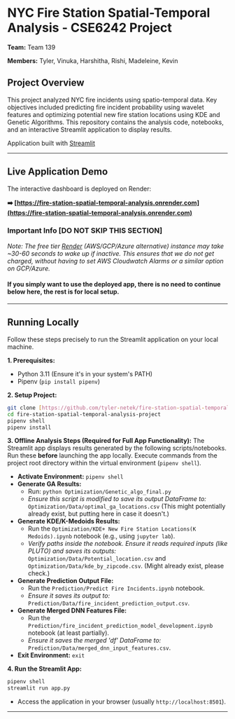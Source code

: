 # NYC Fire Station Spatial-Temporal Analysis - CSE6242 Project

**Team:** Team 139

**Members:** Tyler, Vinuka, Harshitha, Rishi, Madeleine, Kevin

## Project Overview

This project analyzed NYC fire incidents using spatio-temporal data. Key objectives included predicting fire incident probability using wavelet features and optimizing potential new fire station locations using KDE and Genetic Algorithms. This repository contains the analysis code, notebooks, and an interactive Streamlit application to display results.

Application built with [Streamlit](https://docs.streamlit.io)

---

## Live Application Demo

The interactive dashboard is deployed on Render:

**➡️ [https://fire-station-spatial-temporal-analysis.onrender.com](https://fire-station-spatial-temporal-analysis.onrender.com)**

### Important Info [DO NOT SKIP THIS SECTION]

*Note: The free tier [Render](https://render.com) (AWS/GCP/Azure alternative) instance may take ~30-60 seconds to wake up if inactive. This ensures that we do not get charged, without having to set AWS Cloudwatch Alarms or a similar option on GCP/Azure.*

#### **If you simply want to use the deployed app, there is no need to continue below here, the rest is for local setup.**

---

## Running Locally

Follow these steps precisely to run the Streamlit application on your local machine.

**1. Prerequisites:**
   * Python 3.11 (Ensure it's in your system's PATH)
   * Pipenv (`pip install pipenv`)

**2. Setup Project:**
   ```bash
   git clone [https://github.com/tyler-netek/fire-station-spatial-temporal-analysis-project.git](https://github.com/tyler-netek/fire-station-spatial-temporal-analysis-project.git)
   cd fire-station-spatial-temporal-analysis-project
   pipenv shell
   pipenv install
   ```

**3. Offline Analysis Steps (Required for Full App Functionality):**
   The Streamlit app displays results generated by the following scripts/notebooks. Run these **before** launching the app locally. Execute commands from the project root directory within the virtual environment (`pipenv shell`).
   * **Activate Environment:** `pipenv shell`
   * **Generate GA Results:**
      * Run: `python Optimization/Genetic_algo_final.py`
      * *Ensure this script is modified to save its output DataFrame to:* `Optimization/Data/optimal_ga_locations.csv` (This might potentially already exist, but putting here in case it doesn't.)
   * **Generate KDE/K-Medoids Results:**
      * Run the `Optimization/KDE+ New Fire Station Locations(K Medoids).ipynb` notebook (e.g., using `jupyter lab`).
      * *Verify paths inside the notebook. Ensure it reads required inputs (like PLUTO) and saves its outputs:* `Optimization/Data/Potential_location.csv` and `Optimization/Data/kde_by_zipcode.csv`. (Might already exist, please check.)
   * **Generate Prediction Output File:**
      * Run the `Prediction/Predict Fire Incidents.ipynb` notebook.
      * *Ensure it saves its output to:* `Prediction/Data/fire_incident_prediction_output.csv`.
   * **Generate Merged DNN Features File:**
      * Run the `Prediction/fire_incident_prediction_model_development.ipynb` notebook (at least partially).
      * *Ensure it saves the merged 'df' DataFrame to:* `Prediction/Data/merged_dnn_input_features.csv`.
   * **Exit Environment:** `exit`

**4. Run the Streamlit App:**
   ```bash
   pipenv shell
   streamlit run app.py
   ```
   * Access the application in your browser (usually `http://localhost:8501`).

---

